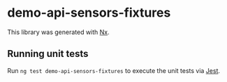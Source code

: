 # demo-api-sensors-fixtures

This library was generated with [Nx](https://nx.dev).

## Running unit tests

Run `ng test demo-api-sensors-fixtures` to execute the unit tests via [Jest](https://jestjs.io).
